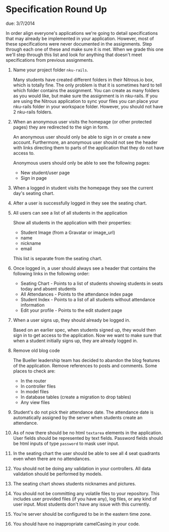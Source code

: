 # Specification Round Up

due: 3/7/2014

In order align everyone's applications we're going to detail specifications that
may already be implemented in your application. However, most of these
specifications were never documented in the assignments. Step through each one of these
and make sure it is met. When we grade this one we'll step through this list and
look for anything that doesn't meet specifications from previous assignments.

1) Name your project folder `nku-rails`.

   Many students have created different folders in their Nitrous.io box, which is
   totally fine. The only problem is that it is sometimes hard to tell which
   folder contains the assignment.  You can create as many folders as you would
   like, but make sure the assignment is in nku-rails. If you are using the
   Nitrous application to sync your files you can place your nku-rails folder in
   your workspace folder. However, you should not have 2 nku-rails folders.

2) When an anonymous user visits the homepage (or other protected pages) they
   are redirected to the sign in form.

   An anonymous user should only be able to sign in or create a new account.
   Furthermore, an anonymous user should not see the header with links directing
   them to parts of the application that they do not have access to.

   Anonymous users should only be able to see the following pages:

   * New student/user page
   * Sign in page

3) When a logged in student visits the homepage they see the current day's
   seating chart.

4) After a user is successfully logged in they see the seating chart.

5) All users can see a list of all students in the application

   Show all students in the application with their properties:

   * Student Image (from a Gravatar or image_url)
   * name
   * nickname
   * email

   This list is separate from the seating chart.

6) Once logged in, a user should always see a header that contains the following
   links in the following order:

   * Seating Chart - Points to a list of students showing students in seats today
   and absent students
   * All Attendances - Points to the attendance index page
   * Student Index - Points to a list of all students without attendance
   information
   * Edit your profile - Points to the edit student page

7) When a user signs up, they should already be logged in.

   Based on an earlier spec, when students signed up, they would then sign in to
   get access to the application. Now we want to make sure that when a student
   initially signs up, they are already logged in.

8) Remove old blog code

   The Bueller leadership team has decided to abandon the blog features of the
   application. Remove references to posts and comments. Some places to check
   are:

   * In the router
   * In controller files
   * In model files
   * In database tables (create a migration to drop tables)
   * Any view files

9) Student's do not pick their attendance date. The attendance date is
   automatically assigned by the server when students create an attendance.

10) As of now there should be no html `textarea` elements in the application.
   User fields should be represented by text fields. Password fields should be
   html inputs of type `password` to mask user input.

11) In the seating chart the user should be able to see all 4 seat quadrants even
    when there are no attendances.

12) You should not be doing any validation in your controllers. All data
    validation should be performed by models.

13) The seating chart shows students nicknames and pictures.

14) You should not be committing any volatile files to your repository. This
    includes user provided files (if you have any), log files, or any kind of
    user input. Most students don't have any issue with this currently.

15) You're server should be configured to be in the eastern time zone.

16) You should have no inappropriate camelCasing in your code.


